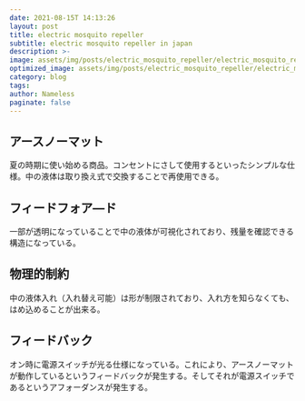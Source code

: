 ```yaml
---
date: 2021-08-15T 14:13:26
layout: post
title: electric mosquito repeller
subtitle: electric mosquito repeller in japan
description: >-
image: assets/img/posts/electric_mosquito_repeller/electric_mosquito_repeller.jpg
optimized_image: assets/img/posts/electric_mosquito_repeller/electric_mosquito_repeller_resized_thumbnail.jpg
category: blog
tags: 
author: Nameless
paginate: false
---
```


## アースノーマット

夏の時期に使い始める商品。コンセントにさして使用するといったシンプルな仕様。中の液体は取り換え式で交換することで再使用できる。

## フィードフォア―ド

一部が透明になっていることで中の液体が可視化されており、残量を確認できる構造になっている。


## 物理的制約

中の液体入れ（入れ替え可能）は形が制限されており、入れ方を知らなくても、はめ込めることが出来る。


## フィードバック

オン時に電源スイッチが光る仕様になっている。これにより、アースノーマットが動作しているというフィードバックが発生する。そしてそれが電源スイッチであるというアフォーダンスが発生する。